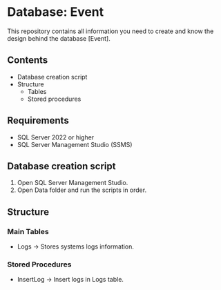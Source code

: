 # Database: Event

This repository contains all information you need to create and know the design behind the database [Event].

## Contents

- Database creation script
- Structure
	- Tables
	- Stored procedures

## Requirements

- SQL Server 2022 or higher
- SQL Server Management Studio (SSMS)

## Database creation script

1. Open SQL Server Management Studio.
2. Open Data folder and run the scripts in order.

## Structure

### Main Tables

- Logs -> Stores systems logs information.

### Stored Procedures

- InsertLog -> Insert logs in Logs table.